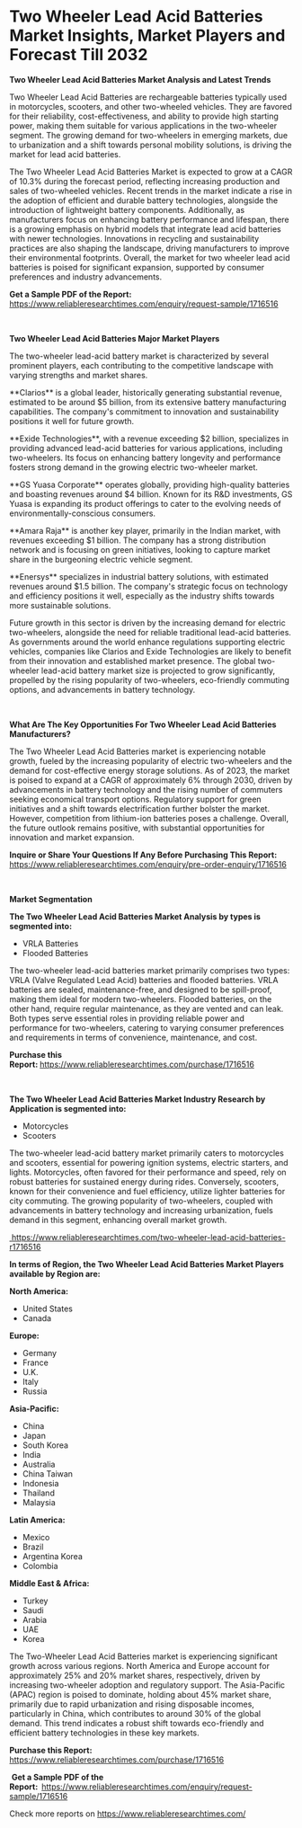 <p><h1>Two Wheeler Lead Acid Batteries Market Insights, Market Players and Forecast Till 2032</h1></p><p><strong>Two Wheeler Lead Acid Batteries Market Analysis and Latest Trends</strong></p>
<p><p>Two Wheeler Lead Acid Batteries are rechargeable batteries typically used in motorcycles, scooters, and other two-wheeled vehicles. They are favored for their reliability, cost-effectiveness, and ability to provide high starting power, making them suitable for various applications in the two-wheeler segment. The growing demand for two-wheelers in emerging markets, due to urbanization and a shift towards personal mobility solutions, is driving the market for lead acid batteries.</p><p>The Two Wheeler Lead Acid Batteries Market is expected to grow at a CAGR of 10.3% during the forecast period, reflecting increasing production and sales of two-wheeled vehicles. Recent trends in the market indicate a rise in the adoption of efficient and durable battery technologies, alongside the introduction of lightweight battery components. Additionally, as manufacturers focus on enhancing battery performance and lifespan, there is a growing emphasis on hybrid models that integrate lead acid batteries with newer technologies. Innovations in recycling and sustainability practices are also shaping the landscape, driving manufacturers to improve their environmental footprints. Overall, the market for two wheeler lead acid batteries is poised for significant expansion, supported by consumer preferences and industry advancements.</p></p>
<p><strong>Get a Sample PDF of the Report:&nbsp;</strong> <a href="https://www.reliableresearchtimes.com/enquiry/request-sample/1716516?utm_campaign=2006&utm_medium=2&utm_source=Github&utm_content=ia&utm_term=12012025&utm_id=two-wheeler-lead-acid-batteries">https://www.reliableresearchtimes.com/enquiry/request-sample/1716516</a></p>
<p>&nbsp;</p>
<p><strong>Two Wheeler Lead Acid Batteries Major Market Players</strong></p>
<p><p>The two-wheeler lead-acid battery market is characterized by several prominent players, each contributing to the competitive landscape with varying strengths and market shares.</p><p>**Clarios** is a global leader, historically generating substantial revenue, estimated to be around $5 billion, from its extensive battery manufacturing capabilities. The company's commitment to innovation and sustainability positions it well for future growth.</p><p>**Exide Technologies**, with a revenue exceeding $2 billion, specializes in providing advanced lead-acid batteries for various applications, including two-wheelers. Its focus on enhancing battery longevity and performance fosters strong demand in the growing electric two-wheeler market.</p><p>**GS Yuasa Corporate** operates globally, providing high-quality batteries and boasting revenues around $4 billion. Known for its R&D investments, GS Yuasa is expanding its product offerings to cater to the evolving needs of environmentally-conscious consumers.</p><p>**Amara Raja** is another key player, primarily in the Indian market, with revenues exceeding $1 billion. The company has a strong distribution network and is focusing on green initiatives, looking to capture market share in the burgeoning electric vehicle segment.</p><p>**Enersys** specializes in industrial battery solutions, with estimated revenues around $1.5 billion. The company's strategic focus on technology and efficiency positions it well, especially as the industry shifts towards more sustainable solutions.</p><p>Future growth in this sector is driven by the increasing demand for electric two-wheelers, alongside the need for reliable traditional lead-acid batteries. As governments around the world enhance regulations supporting electric vehicles, companies like Clarios and Exide Technologies are likely to benefit from their innovation and established market presence. The global two-wheeler lead-acid battery market size is projected to grow significantly, propelled by the rising popularity of two-wheelers, eco-friendly commuting options, and advancements in battery technology.</p></p>
<p>&nbsp;</p>
<p><strong>What Are The Key Opportunities For Two Wheeler Lead Acid Batteries Manufacturers?</strong></p>
<p><p>The Two Wheeler Lead Acid Batteries market is experiencing notable growth, fueled by the increasing popularity of electric two-wheelers and the demand for cost-effective energy storage solutions. As of 2023, the market is poised to expand at a CAGR of approximately 6% through 2030, driven by advancements in battery technology and the rising number of commuters seeking economical transport options. Regulatory support for green initiatives and a shift towards electrification further bolster the market. However, competition from lithium-ion batteries poses a challenge. Overall, the future outlook remains positive, with substantial opportunities for innovation and market expansion.</p></p>
<p><strong>Inquire or Share Your Questions If Any Before Purchasing This Report:</strong> <a href="https://www.reliableresearchtimes.com/enquiry/pre-order-enquiry/1716516?utm_campaign=2006&utm_medium=2&utm_source=Github&utm_content=ia&utm_term=12012025&utm_id=two-wheeler-lead-acid-batteries">https://www.reliableresearchtimes.com/enquiry/pre-order-enquiry/1716516</a></p>
<p>&nbsp;</p>
<p><strong>Market Segmentation</strong></p>
<p><strong>The Two Wheeler Lead Acid Batteries Market Analysis by types is segmented into:</strong></p>
<p><ul><li>VRLA Batteries</li><li>Flooded Batteries</li></ul></p>
<p><p>The two-wheeler lead-acid batteries market primarily comprises two types: VRLA (Valve Regulated Lead Acid) batteries and flooded batteries. VRLA batteries are sealed, maintenance-free, and designed to be spill-proof, making them ideal for modern two-wheelers. Flooded batteries, on the other hand, require regular maintenance, as they are vented and can leak. Both types serve essential roles in providing reliable power and performance for two-wheelers, catering to varying consumer preferences and requirements in terms of convenience, maintenance, and cost.</p></p>
<p><strong>Purchase this Report:&nbsp;</strong><a href="https://www.reliableresearchtimes.com/purchase/1716516?utm_campaign=2006&utm_medium=2&utm_source=Github&utm_content=ia&utm_term=12012025&utm_id=two-wheeler-lead-acid-batteries">https://www.reliableresearchtimes.com/purchase/1716516</a></p>
<p>&nbsp;</p>
<p><strong>The Two Wheeler Lead Acid Batteries Market Industry Research by Application is segmented into:</strong></p>
<p><ul><li>Motorcycles</li><li>Scooters</li></ul></p>
<p><p>The two-wheeler lead-acid battery market primarily caters to motorcycles and scooters, essential for powering ignition systems, electric starters, and lights. Motorcycles, often favored for their performance and speed, rely on robust batteries for sustained energy during rides. Conversely, scooters, known for their convenience and fuel efficiency, utilize lighter batteries for city commuting. The growing popularity of two-wheelers, coupled with advancements in battery technology and increasing urbanization, fuels demand in this segment, enhancing overall market growth.</p></p>
<p><a href="https://www.reliableresearchtimes.com/two-wheeler-lead-acid-batteries-r1716516?utm_campaign=2006&utm_medium=2&utm_source=Github&utm_content=ia&utm_term=12012025&utm_id=two-wheeler-lead-acid-batteries">&nbsp;https://www.reliableresearchtimes.com/two-wheeler-lead-acid-batteries-r1716516</a></p>
<p><strong>In terms of Region, the Two Wheeler Lead Acid Batteries Market Players available by Region are:</strong></p>
<p>
    <p> <strong> North America: </strong>
        <ul>
            <li>United States</li>
            <li>Canada</li>
        </ul>
        </p> 
    <p> <strong> Europe: </strong>
        <ul>
            <li>Germany</li>
            <li>France</li>
            <li>U.K.</li>
            <li>Italy</li>
            <li>Russia</li>
        </ul>
        </p> 
    <p> <strong> Asia-Pacific: </strong>
        <ul>
            <li>China</li>
            <li>Japan</li>
            <li>South Korea</li>
            <li>India</li>
            <li>Australia</li>
            <li>China Taiwan</li>
            <li>Indonesia</li>
            <li>Thailand</li>
            <li>Malaysia</li>
        </ul>
        </p> 
    <p> <strong> Latin America: </strong>
        <ul>
            <li>Mexico</li>
            <li>Brazil</li>
            <li>Argentina Korea</li>
            <li>Colombia</li>
        </ul>
        </p> 
    <p> <strong> Middle East & Africa: </strong>
        <ul>
            <li>Turkey</li>
            <li>Saudi</li>
            <li>Arabia</li>
            <li>UAE</li>
            <li>Korea</li>
        </ul>
    </p>
    </p>
<p><p>The Two-Wheeler Lead Acid Batteries market is experiencing significant growth across various regions. North America and Europe account for approximately 25% and 20% market shares, respectively, driven by increasing two-wheeler adoption and regulatory support. The Asia-Pacific (APAC) region is poised to dominate, holding about 45% market share, primarily due to rapid urbanization and rising disposable incomes, particularly in China, which contributes to around 30% of the global demand. This trend indicates a robust shift towards eco-friendly and efficient battery technologies in these key markets.</p></p>
<p><strong>Purchase this Report: </strong><a href="https://www.reliableresearchtimes.com/purchase/1716516?utm_campaign=2006&utm_medium=2&utm_source=Github&utm_content=ia&utm_term=12012025&utm_id=two-wheeler-lead-acid-batteries">https://www.reliableresearchtimes.com/purchase/1716516</a></p>
<p>&nbsp;<strong>Get a Sample PDF of the Report:&nbsp;&nbsp;</strong><a href="https://www.reliableresearchtimes.com/enquiry/request-sample/1716516?utm_campaign=2006&utm_medium=2&utm_source=Github&utm_content=ia&utm_term=12012025&utm_id=two-wheeler-lead-acid-batteries">https://www.reliableresearchtimes.com/enquiry/request-sample/1716516</a></p>
<p><strong></strong></p>
<p>Check more reports on <a href="https://www.reliableresearchtimes.com/?utm_campaign=2006&utm_medium=2&utm_source=Github&utm_content=ia&utm_term=12012025&utm_id=two-wheeler-lead-acid-batteries">https://www.reliableresearchtimes.com/</a></p>